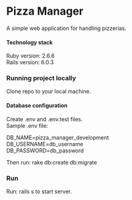 # Pizza Manager

A simple web application for handling pizzerias.

<h4>Technology stack</h4>
<p>
Ruby version: 2.6.6</br>
Rails version: 6.0.3
</p>

<h3> Running project locally </h3>
Clone repo to your local machine.
  
<h4>Database configuration</h4>

<p>Create .env and .env.test files. </br>
Sample .env file:

DB_NAME=pizza_manager_development </br>
DB_USERNAME=db_username</br>
DB_PASSWORD=db_password
</p>

Then run: rake db:create db:migrate

<h3>Run</h3>

Run: rails s to start server. </br>
